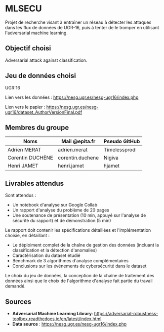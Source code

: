 # MLSECU

Projet de recherche visant à entraîner un réseau à détecter les attaques dans les flux de données de UGR-16, puis à tenter de le tromper en utilisant l'adversarial machine learning.

## Objectif choisi

Adversarial attack against classification.

## Jeu de données choisi

UGR'16

Lien vers les données : https://nesg.ugr.es/nesg-ugr16/index.php

Lien vers le papier : https://nesg.ugr.es/nesg-ugr16/dataset_AuthorVersionFinal.pdf

## Membres du groupe

| Noms             | Mail @epita.fr   | Pseudo GitHub |
|------------------|------------------|---------------|
| Adrien MERAT     | adrien.merat     | Timelessprod  |
| Corentin DUCHÊNE | corentin.duchene | Nigiva        |
| Henri JAMET      | henri.jamet      | hjamet        |

## Livrables attendus

Sont attendus :
- Un notebook d'analyse sur Google Collab
- Un rapport d'analyse du problème de 20 pages
- Une soutenance de présentation (10 min, appuyé sur l'analyse de sécurité du rapport) et de démonstration (5 min)

Le rapport doit contenir les spécifications détaillées et l'implémentation choisie, en détaillant :
- Le déploiment complet de la chaîne de gestion des données (incluant la classification et la détection d'anomalies)
- Caractérisation du dataset étudié
- Benchmark de 3 algorithmes d'analyse complémentaires
- Conclusions sur les événements de cybersécurité dans le dataset

Le choix du jeu de données, la conception de la chaîne de traitement des données ainsi que le choix de l'algorithme d'analyse fait partie du travail demandé.

## Sources
* **Adversarial Machine Learning Library**: https://adversarial-robustness-toolbox.readthedocs.io/en/latest/index.html
* **Data source** : https://nesg.ugr.es/nesg-ugr16/index.php
